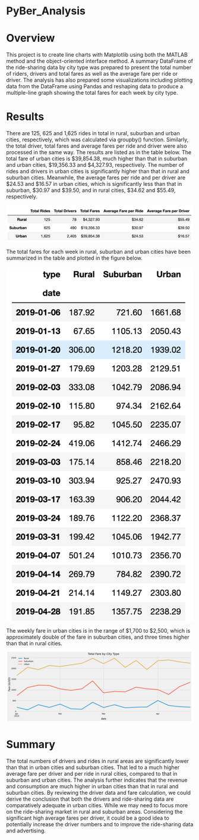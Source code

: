 # PyBer_Analysis

# Overview
This project is to create line charts with Matplotlib using both the MATLAB method and the object-oriented interface method. A summary DataFrame of the ride-sharing data by city type was prepared to present the total number of riders, drivers and total fares as well as the average fare per ride or driver. The analysis has also prepared some visualizations including plotting data from the DataFrame using Pandas and reshaping data to produce a multiple-line graph showing the total fares for each week by city type.

# Results
There are 125, 625 and 1,625 rides in total in rural, suburban and urban cities, respectively, which was calculated via groupby() function. Similarly, the total driver, total fares and average fares per ride and driver were also processed in the same way. The results are listed as in the table below. The total fare of urban cities is $39,854.38, much higher than that in suburban and urban cities, $19,356.33 and $4,327.93, respectively. The number of rides and drivers in urban cities is significantly higher than that in rural and suburban cities. Meanwhile, the average fares per ride and per driver are $24.53 and $16.57 in urban cities, which is significantly less than that in suburban, $30.97 and $39.50, and in rural cities, $34.62 and $55.49, respectively.

![deliver1_df_table](https://github.com/hankai26/PyBer_Analysis/blob/main/Resources/deliver1_df_table.png)

The total fares for each week in rural, suburban and urban cities have been summarized in the table and plotted in the figure below. 

![sum_weekly_fares](https://github.com/hankai26/PyBer_Analysis/blob/main/Resources/sum_weekly_fares.png)

The weekly fare in urban cities is in the range of $1,700 to $2,500, which is approximately double of the fare in suburban cities, and three times higher than that in rural cities.

![line_chart_weekly](https://github.com/hankai26/PyBer_Analysis/blob/main/Resources/line_chart_weekly.png)


# Summary
The total numbers of drivers and rides in rural areas are significantly lower than that in urban cities and suburban cities. That led to a much higher average fare per driver and per ride in rural cities, compared to that in suburban and urban cities. The analysis further indicates that the revenue and consumption are much higher in urban cities than that in rural and suburban cities. By reviewing the driver data and fare calculation, we could derive the conclusion that both the drivers and ride-sharing data are comparatively adequate in urban cities. While we may need to focus more on the ride-sharing market in rural and suburban areas. Considering the significant high average fares per driver, it could be a good idea to potentially increase the driver numbers and to improve the ride-sharing data and advertising. 

